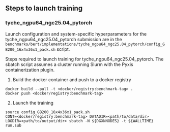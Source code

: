 ## Steps to launch training

### tyche_ngpu64_ngc25.04_pytorch

Launch configuration and system-specific hyperparameters for the
tyche_ngpu64_ngc25.04_pytorch submission are in the
`benchmarks/bert/implementations/tyche_ngpu64_ngc25.04_pytorch/config_GB200_16x4x36x1_pack.sh` script.

Steps required to launch training for tyche_ngpu64_ngc25.04_pytorch.  The sbatch
script assumes a cluster running Slurm with the Pyxis containerization plugin.

1. Build the docker container and push to a docker registry

```
docker build --pull -t <docker/registry:benchmark-tag> .
docker push <docker/registry:benchmark-tag>
```

2. Launch the training
```
source config_GB200_16x4x36x1_pack.sh
CONT=<docker/registry:benchmark-tag> DATADIR=<path/to/data/dir> LOGDIR=<path/to/output/dir> sbatch -N ${DGXNNODES} -t ${WALLTIME} run.sub
```
